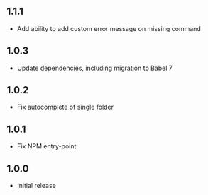 ## 1.1.1
* Add ability to add custom error message on missing command

## 1.0.3
* Update dependencies, including migration to Babel 7

## 1.0.2
* Fix autocomplete of single folder 

## 1.0.1
* Fix NPM entry-point

## 1.0.0
* Initial release
